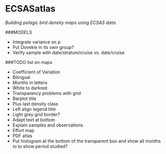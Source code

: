 
# ECSASatlas

*Building pelagic bird density maps using ECSAS data.*


###MODELS

- Integrate variance on p
- Put Dovekie in its own group?
- Verify sample with date/stratum/cruise vs. date/cruise

###TODO list on maps

- Coefficient of Variation
- Bilingual
- Months in letters
- White to darkred
- Transparency problems with grid
- Barplot title
- Plus last density class
- Left align legend title
- Light grey grid border?
- Adapt text at bottom
- Explain samples and observations
- Effort map
- PDF atlas
- Put histogram at the bottom of the transparent box and show all months to to show period studied?
